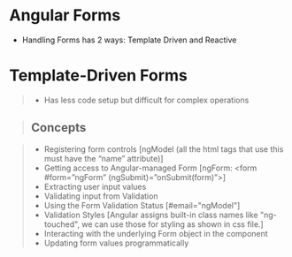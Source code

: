 # Angular Forms

- Handling Forms has 2 ways: Template Driven and Reactive

# Template-Driven Forms

> - Has less code setup but difficult for complex operations

> ## Concepts

> - Registering form controls [ngModel (all the html tags that use this must have the “name” attribute)]
> - Getting access to Angular-managed Form
>   [ngForm: <form #form=”ngForm” (ngSubmit)=”onSubmit(form)”>]
> - Extracting user input values
> - Validating input from Validation
> - Using the Form Validation Status
>   [#email="ngModel"]
> - Validation Styles
>   [Angular assigns built-in class names like "ng-touched", we can use those for styling as shown in css file.]
> - Interacting with the underlying Form object in the component
> - Updating form values programmatically
